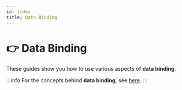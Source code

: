 ```yaml
---
id: index
title: Data Binding
---
```



# 👉 Data Binding

These guides show you how to use various aspects of **data binding**.

:::info
For the concepts behind **data binding**, see [here](../../basics/data/data-binding).
:::

